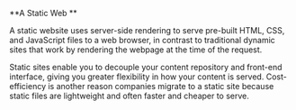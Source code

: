 **A Static Web **

A static website uses server-side rendering to serve pre-built HTML, CSS, and JavaScript files to a web browser, in contrast to traditional dynamic sites that work by rendering the webpage at the time of the request.

Static sites enable you to decouple your content repository and front-end interface, giving you greater flexibility in how your content is served. Cost-efficiency is another reason companies migrate to a static site because static files are lightweight and often faster and cheaper to serve.
